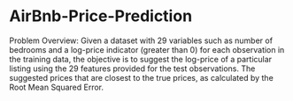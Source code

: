 # AirBnb-Price-Prediction

Problem Overview: Given a dataset with 29 variables such as number of bedrooms and a log-price
indicator (greater than 0) for each observation in the training data, the objective is to
suggest the log-price of a particular listing using the 29 features provided for the test
observations. The suggested prices that are closest to the true prices, as calculated
by the Root Mean Squared Error.
